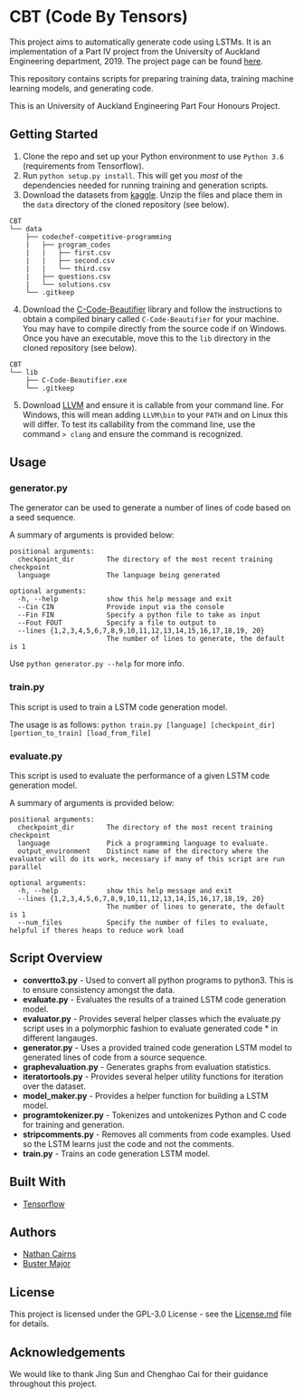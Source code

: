 # CBT (Code By Tensors)

This project aims to automatically generate code using LSTMs. It is an implementation of a Part IV project from the University of Auckland Engineering department, 2019. The project page can be found [here](https://part4project.foe.auckland.ac.nz/home/project/detail/2182/).

This repository contains scripts for preparing training data, training machine learning models, and generating code.

This is an University of Auckland Engineering Part Four Honours Project.
## Getting Started
1. Clone the repo and set up your Python environment to use `Python 3.6` (requirements from Tensorflow).
2. Run ``python setup.py install``. This will get you *most* of the dependencies needed for running training and generation scripts.
3. Download the datasets from [kaggle](https://www.kaggle.com/arjoonn/codechef-competitive-programming). Unzip the files and place them in the `data` directory of the cloned repository (see below).
```
CBT
└── data
    ├── codechef-competitive-programming
    |   ├── program_codes
    |   |   ├── first.csv
    |   |   ├── second.csv
    |   |   └── third.csv
    |   ├── questions.csv
    |   └── solutions.csv
    └── .gitkeep
```
4. Download the [C-Code-Beautifier](https://github.com/ayonious/C-Code-Beautifier/) library and follow the instructions to obtain a compiled binary called `C-Code-Beautifier` for your machine. You may have to compile directly from the source code if on Windows. Once you have an executable, move this to the `lib` directory in the cloned repository (see below).
```
CBT
└── lib
    ├── C-Code-Beautifier.exe
    └── .gitkeep
```
5. Download [LLVM](http://releases.llvm.org/download.html) and ensure it is callable from your command line. For Windows, this will mean adding `LLVM\bin` to your `PATH` and on Linux this will differ. To test its callability from the command line, use the command `> clang` and ensure the command is recognized.


## Usage
### generator.py
The generator can be used to generate a number of lines of code based on a seed sequence.

A summary of arguments is provided below:
```
positional arguments:
  checkpoint_dir        The directory of the most recent training checkpoint
  language              The language being generated

optional arguments:
  -h, --help            show this help message and exit
  --Cin CIN             Provide input via the console
  --Fin FIN             Specify a python file to take as input
  --Fout FOUT           Specify a file to output to
  --lines {1,2,3,4,5,6,7,8,9,10,11,12,13,14,15,16,17,18,19, 20}
                        The number of lines to generate, the default is 1
```
Use `python generator.py --help` for more info.

### train.py
This script is used to train a LSTM code generation model.

The usage is as follows:
`python train.py [language] [checkpoint_dir] [portion_to_train] [load_from_file]`

### evaluate.py
This script is used to evaluate the performance of a given LSTM code generation model.

A summary of arguments is provided below:
```
positional arguments:
  checkpoint_dir        The directory of the most recent training checkpoint
  language              Pick a programming language to evaluate.
  output_environment    Distinct name of the directory where the evaluator will do its work, necessary if many of this script are run parallel

optional arguments:
  -h, --help            show this help message and exit
  --lines {1,2,3,4,5,6,7,8,9,10,11,12,13,14,15,16,17,18,19, 20}
                        The number of lines to generate, the default is 1
  --num_files           Specify the number of files to evaluate, helpful if theres heaps to reduce work load
```

## Script Overview

* **convertto3.py** - Used to convert all python programs to python3. This is to ensure consistency amongst the data.
* **evaluate.py** - Evaluates the results of a trained LSTM code generation model.
* **evaluator.py** - Provides several helper classes which the evaluate.py script uses in a polymorphic fashion to evaluate generated code * in different langauges.
* **generator.py** - Uses a provided trained code generation LSTM model to generated lines of code from a source sequence.
* **graphevaluation.py** - Generates graphs from evaluation statistics.
* **iteratortools.py** - Provides several helper utility functions for iteration over the dataset.
* **model_maker.py** - Provides a helper function for building a LSTM model.
* **programtokenizer.py** - Tokenizes and untokenizes Python and C code for training and generation.
* **stripcomments.py** - Removes all comments from code examples. Used so the LSTM learns just the code and not the comments.
* **train.py** - Trains an code generation LSTM model.


## Built With
* [Tensorflow](https://www.tensorflow.org)

## Authors
* [Nathan Cairns](https://github.com/Nathan-Cairns)
* [Buster Major](https://github.com/Buster-Darragh-Major)

## License
This project is licensed under the GPL-3.0 License - see the [License.md](https://github.com/Nathan-Cairns/CBT/blob/master/LICENSE) file for details.

## Acknowledgements
We would like to thank Jing Sun and Chenghao Cai for their guidance throughout this project.

